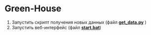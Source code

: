 # Green-House

1. Запустить скрипт получения новых данных (файл **[get_data.py](https://github.com/Dmitry376/Green-House/blob/main/get_data.py)** )
2. Запустить веб-интерфейс (файл **[start.bat](https://github.com/Dmitry376/Green-House/blob/main/start.bat)**)

